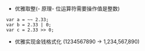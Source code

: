* 优雅取整(- 原理- 位运算符需要操作值是整数)
```
var a = ~~ 2.33;
var b = 2.33 | 0;
var c = 2.33 >> 0; 
```
* 优雅实现金钱格式化 (1234567890 -> 1,234,567,890)
